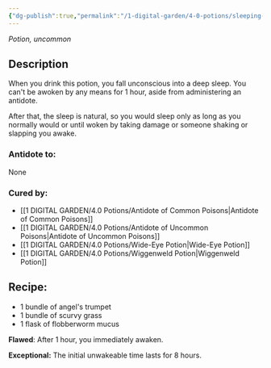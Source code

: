 ```yaml
---
{"dg-publish":true,"permalink":"/1-digital-garden/4-0-potions/sleeping-draught/","tags":["potion","yr2","uncommon"]}
---
```


*Potion, uncommon* 

## Description

When you drink this potion, you fall unconscious into a deep sleep. You can't be awoken by any means for 1 hour, aside from administering an antidote. 

After that, the sleep is natural, so you would sleep only as long as you normally would or until woken by taking damage or someone shaking or slapping you awake.

### Antidote to: 
None

### Cured by:
- [[1 DIGITAL GARDEN/4.0 Potions/Antidote of Common Poisons\|Antidote of Common Poisons]]
- [[1 DIGITAL GARDEN/4.0 Potions/Antidote of Uncommon Poisons\|Antidote of Uncommon Poisons]]
- [[1 DIGITAL GARDEN/4.0 Potions/Wide-Eye Potion\|Wide-Eye Potion]]
- [[1 DIGITAL GARDEN/4.0 Potions/Wiggenweld Potion\|Wiggenweld Potion]]

## Recipe:

- 1 bundle of angel's trumpet
- 1 bundle of scurvy grass
- 1 flask of flobberworm mucus

**Flawed**:
After 1 hour, you immediately awaken.

**Exceptional:** 
The initial unwakeable time lasts for 8 hours.